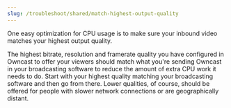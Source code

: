 ```yaml
---
slug: /troubleshoot/shared/match-highest-output-quality
---
```

One easy optimization for CPU usage is to make sure your inbound video matches your highest output quality.

The highest bitrate, resolution and framerate quality you have configured in Owncast to offer your viewers should match what you're sending Owncast in your broadcasting software to reduce the amount of extra CPU work it needs to do. Start with your highest quality matching your broadcasting software and then go from there. Lower qualities, of course, should be offered for people with slower network connections or are geographically distant.
